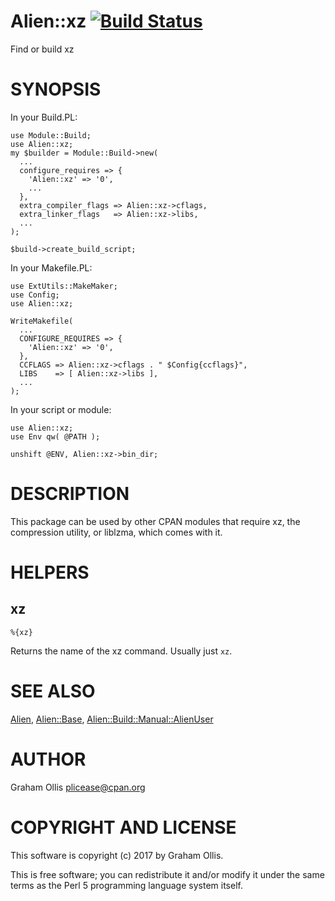 # Alien::xz [![Build Status](https://secure.travis-ci.org/plicease/Alien-xz.png)](http://travis-ci.org/plicease/Alien-xz)

Find or build xz

# SYNOPSIS

In your Build.PL:

    use Module::Build;
    use Alien::xz;
    my $builder = Module::Build->new(
      ...
      configure_requires => {
        'Alien::xz' => '0',
        ...
      },
      extra_compiler_flags => Alien::xz->cflags,
      extra_linker_flags   => Alien::xz->libs,
      ...
    );
    
    $build->create_build_script;

In your Makefile.PL:

    use ExtUtils::MakeMaker;
    use Config;
    use Alien::xz;
    
    WriteMakefile(
      ...
      CONFIGURE_REQUIRES => {
        'Alien::xz' => '0',
      },
      CCFLAGS => Alien::xz->cflags . " $Config{ccflags}",
      LIBS    => [ Alien::xz->libs ],
      ...
    );

In your script or module:

    use Alien::xz;
    use Env qw( @PATH );
    
    unshift @ENV, Alien::xz->bin_dir;

# DESCRIPTION

This package can be used by other CPAN modules that require xz,
the compression utility, or liblzma, which comes with it.

# HELPERS

## xz

    %{xz}

Returns the name of the xz command.  Usually just `xz`.

# SEE ALSO

[Alien](https://metacpan.org/pod/Alien), [Alien::Base](https://metacpan.org/pod/Alien::Base), [Alien::Build::Manual::AlienUser](https://metacpan.org/pod/Alien::Build::Manual::AlienUser)

# AUTHOR

Graham Ollis <plicease@cpan.org>

# COPYRIGHT AND LICENSE

This software is copyright (c) 2017 by Graham Ollis.

This is free software; you can redistribute it and/or modify it under
the same terms as the Perl 5 programming language system itself.
